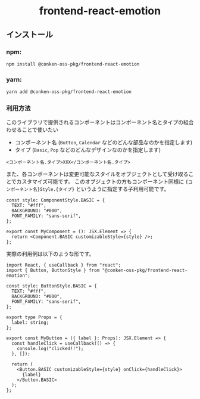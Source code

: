 <h1 align="center">frontend-react-emotion</h1>

## インストール

### npm:

```sh
npm install @conken-oss-pkg/frontend-react-emotion
```

### yarn:

```sh
yarn add @conken-oss-pkg/frontend-react-emotion
```

### 利用方法

このライブラリで提供されるコンポーネントはコンポーネント名とタイプの組合わせることで使いたい

- コンポーネント名 (`Button`, `Calendar` などのどんな部品なのかを指定します)
- タイプ (`Basic`, `Pop` などのどんなデザインなのかを指定します)

```tsx
<コンポーネント名.タイプ>XXX</コンポーネント名.タイプ>
```

また、各コンポーネントは変更可能なスタイルをオブジェクトとして受け取ることでカスタマイズ可能です。
このオブジェクトの方もコンポーネント同様に `{コンポーネント名}Style.{タイプ}` というように指定する子利用可能です。

```tsx
const style: ComponentStyle.BASIC = {
  TEXT: "#fff",
  BACKGROUND: "#000",
  FONT_FAMILY: "sans-serif",
};

export const MyComponent = (): JSX.Element => {
  return <Component.BASIC customizableStyle={style} />;
};
```

実際の利用例は以下のような形です。

```tsx
import React, { useCallback } from "react";
import { Button, ButtonStyle } from "@conken-oss-pkg/frontend-react-emotion";

const style: ButtonStyle.BASIC = {
  TEXT: "#fff",
  BACKGROUND: "#000",
  FONT_FAMILY: "sans-serif",
};

export type Props = {
  label: string;
};

export const MyButton = ({ label }: Props): JSX.Element => {
  const handleClick = useCallback(() => {
    console.log("clicked!!");
  }, []);

  return (
    <Button.BASIC customizableStyle={style} onClick={handleClick}>
      {label}
    </Button.BASIC>
  );
};
```
